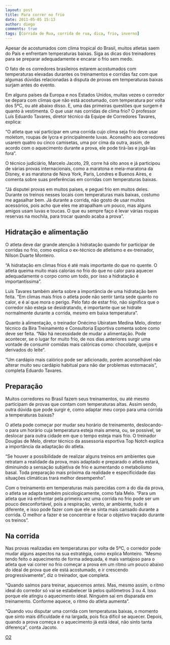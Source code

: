 ```yaml
---
layout: post
title: Para correr no frio
date: 2011-05-05 15:13
author: diego
comments: true
tags: [Corrida de Rua, corrida de rua, dica, frio, inverno]
---
```

Apesar de acostumados com clima tropical do Brasil, muitos atletas saem do País e enfrentam temperaturas baixas. Siga as dicas dos treinadores para se preparar adequadamente e encarar o frio sem medo.

O fato de os corredores brasileiros estarem acostumados com temperaturas elevadas durantes os treinamentos e corridas faz com que algumas dúvidas relacionadas à disputa de provas em temperaturas baixas surjam antes do evento.

<!--more-->

Em alguns países da Europa e nos Estados Unidos, muitas vezes o corredor se depara com climas que não está acostumado, com temperatura por volta dos 5ºC, ou até abaixo disso. E, uma das primeiras questões que surgem é quanto à vestimenta. O que usar nas corridas de clima frio? O professor Luís Eduardo Tavares, diretor técnico da Equipe de Corredores Tavares, explica:

“O atleta que vai participar em uma corrida cujo clima seja frio deve usar moletom, roupas de lycra e principalmente luvas. Aconselho aos corredores usarem quatro ou cinco camisetas, uma por cima da outra, assim, de acordo com o aquecimento durante a prova, ele pode tirá-las e jogá-las fora”.

O técnico judiciário, Marcelo Jacoto, 29, corre há oito anos e já participou de várias provas internacionais, como a maratona e meia-maratona da Disney, e as maratona de Nova York, Paris, Londres e Buenos Aires, e comenta sobre suas preferências em corridas com temperaturas baixas.

“Já disputei provas em muitos países, e peguei frio em muitos deles. Durante os treinos nesses locais com temperaturas mais baixas, costumo me agasalhar bem. Já durante a corrida, não gosto de usar muitos acessórios, pois acho que eles me atrapalham um pouco, mas alguns amigos usam luvas e toucas. O que eu sempre faço é levar várias roupas reservas na mochila, para trocar quando acaba a prova”.

## Hidratação e alimentação

O atleta deve dar grande atenção à hidratação quando for participar de corridas no frio, como explica o ex-técnico de atletismo e ex-treinador, Nilson Duarte Monteiro.

“A hidratação em climas frios é até mais importante do que no quente. O atleta queima muito mais calorias no frio do que no calor para aquecer adequadamente o corpo como um todo, por isso a hidratação é importantíssima”.

Luís Tavares também alerta sobre a importância de uma hidratação bem feita. “Em climas mais frios o atleta pode não sentir tanta sede quanto no calor, e é aí que mora o perigo. Pelo fato de estar frio, não significa que o corredor não esteja se desidratando, é importante que se hidrate normalmente durante a corrida, mesmo em baixa temperatura”.

Quanto à alimentação, o treinador Onécimo Ubiratam Medina Melo, diretor técnico da Bira Treinamento e Consultoria Esportiva comenta sobre como deve ser feita. “Não há necessidade de mudar a alimentação. Pode acontecer, se o lugar for muito frio, de nos dias anteriores surgir uma vontade de consumir comidas mais calóricas como: chocolate, queijos e derivados do leite”.

“Um cardápio mais calórico pode ser adicionado, porém aconselhável não alterar muito seu cardápio habitual para não dar problemas estomacais”, completa Eduardo Tavares.

## Preparação

Muitos corredores no Brasil fazem seus treinamentos, ou até mesmo participam de provas que contam com temperaturas altas. Assim sendo, outra dúvida que pode surgir é, como adaptar meu corpo para uma corrida a temperaturas baixas?

O atleta pode começar por mudar seu horário de treinamento, deslocando-o para um horário cuja temperatura esteja mais amena, ou, se possível, se deslocar para outra cidade em que o tempo esteja mais frio. O treinador Douglas de Melo, diretor técnico da assessoria esportiva Top Notch explica a importância da adaptação do atleta.

“Se houver a possibilidade de realizar alguns treinos em ambientes que retratam a realidade da prova, mais adaptado e preparado o atleta estará, diminuindo a sensação subjetiva de frio e aumentando o metabolismo basal. Toda preparação mais próxima da realidade e especificidade das situações climáticas trará melhor desempenho”.

Com o treinamento em temperaturas mais parecidas com a do dia da prova, o atleta se adapta também psicologicamente, como fala Melo. “Para um atleta que irá enfrentar pela primeira vez uma corrida no frio pode ser um pouco desconfortável, pois a respiração, vento, ar ambiente, tudo é diferente, e isso pode fazer com que ele se sinta mais cansado durante a corrida. O melhor a fazer é se concentrar e focar o objetivo traçado durante os treinos”.

## Na corrida

Nas provas realizadas em temperaturas por volta de 5ºC, o corredor pode mudar alguns aspectos na sua estratégia, como explica Monteiro. “Mesmo tendo feito o aquecimento de forma adequada, é mais vantajoso para o atleta que vai correr no frio começar a prova em um ritmo um pouco abaixo do ideal de prova que ele está acostumado, e ir crescendo progressivamente”, diz o treinador, que completa.

“Quando saímos para treinar, aquecemos antes. Mas, mesmo assim, o ritmo ideal do corredor só vai se estabelecer lá pelos quilômetros 3 ou 4. Isso porque ele atingiu o aquecimento ideal. Ninguém sai em disparada em treinamento. Conforme aquece, o ritmo do atleta aumenta”.

“Quando vou disputar uma corrida com temperaturas baixas, o momento que sinto mais dificuldade é na largada, pois fica difícil se aquecer. Depois, quando a prova começa e o aquecimento já está ideal, não sinto tanta diferença”, conta Jacoto.

[O2](http://o2porminuto.uol.com.br/scripts/materia/materia_det.asp?idMateria=2592&amp;idCanal=2)
